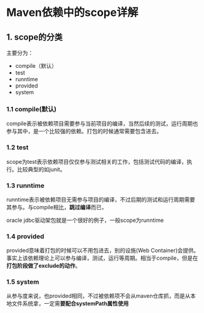# Maven依赖中的scope详解

## 1. scope的分类

主要分为：

- compile（默认）
- test
- runntime
- provided
- system

### 1.1 compile(默认)

compile表示被依赖项目需要参与当前项目的编译，当然后续的测试，运行周期也参与其中，是一个比较强的依赖。打包的时候通常需要包含进去。

### 1.2 test

scope为test表示依赖项目仅仅参与测试相关的工作，包括测试代码的编译，执行。比较典型的如junit。

### 1.3 runntime

runntime表示被依赖项目无需参与项目的编译，不过后期的测试和运行周期需要其参与。与compile相比，**跳过编译**而已，

oracle jdbc驱动架包就是一个很好的例子，一般scope为runntime

### 1.4 provided

provided意味着打包的时候可以不用包进去，别的设施(Web Container)会提供。事实上该依赖理论上可以参与编译，测试，运行等周期。相当于compile，但是在**打包阶段做了exclude的动作**。

### 1.5 system

从参与度来说，也provided相同，不过被依赖项不会从maven仓库抓，而是从本地文件系统拿，一定需**要配合systemPath属性使用**